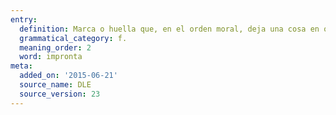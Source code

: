 ```yaml
---
entry:
  definition: Marca o huella que, en el orden moral, deja una cosa en otra.
  grammatical_category: f.
  meaning_order: 2
  word: impronta
meta:
  added_on: '2015-06-21'
  source_name: DLE
  source_version: 23
---
```

